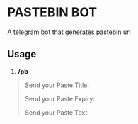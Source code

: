 # PASTEBIN BOT
A telegram bot that generates pastebin url

## Usage
1. **/pb**


> Send your Paste Title:
> 
>Send your Paste Expiry:
>
>Send your Paste Text:
